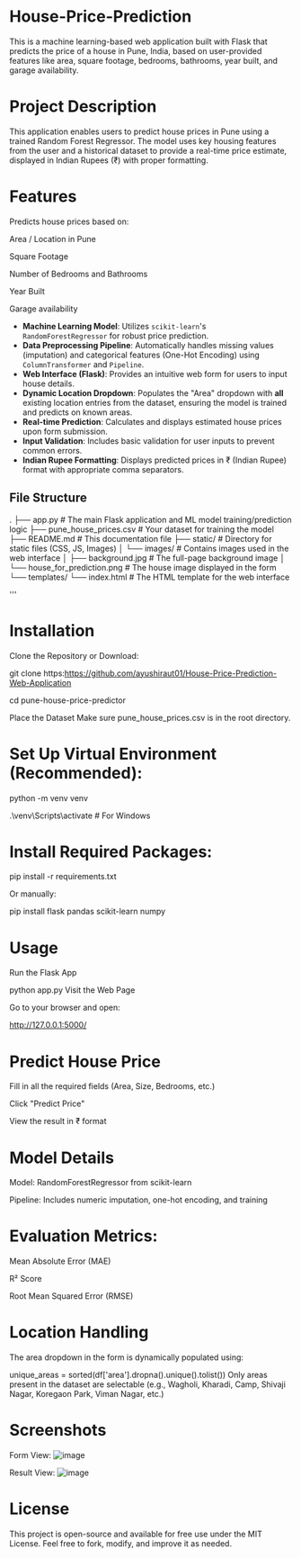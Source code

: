 # House-Price-Prediction

This is a machine learning-based web application built with Flask that predicts the price of a house in Pune, India, based on user-provided features like area, square footage, bedrooms, bathrooms, year built, and garage availability.

 # Project Description

This application enables users to predict house prices in Pune using a trained Random Forest Regressor. The model uses key housing features from the user and a historical dataset to provide a real-time price estimate, displayed in Indian Rupees (₹) with proper formatting.

# Features
  Predicts house prices based on:

Area / Location in Pune

Square Footage

Number of Bedrooms and Bathrooms

Year Built

Garage availability


* **Machine Learning Model**: Utilizes `scikit-learn`'s `RandomForestRegressor` for robust price prediction.
* **Data Preprocessing Pipeline**: Automatically handles missing values (imputation) and categorical features (One-Hot Encoding) using `ColumnTransformer` and `Pipeline`.
* **Web Interface (Flask)**: Provides an intuitive web form for users to input house details.
* **Dynamic Location Dropdown**: Populates the "Area" dropdown with **all** existing location entries from the dataset, ensuring the model is trained and predicts on known areas.
* **Real-time Prediction**: Calculates and displays estimated house prices upon form submission.
* **Input Validation**: Includes basic validation for user inputs to prevent common errors.
* **Indian Rupee Formatting**: Displays predicted prices in ₹ (Indian Rupee) format with appropriate comma separators.



## File Structure

.
├── app.py                      # The main Flask application and ML model training/prediction logic
├── pune_house_prices.csv       # Your dataset for training the model
├── README.md                   # This documentation file
├── static/                     # Directory for static files (CSS, JS, Images)
│   └── images/                 # Contains images used in the web interface
│       ├── background.jpg      # The full-page background image
│       └── house_for_prediction.png # The house image displayed in the form
└── templates/
└── index.html              # The HTML template for the web interface


'''

# Installation
Clone the Repository or Download:


git clone https:https://github.com/ayushiraut01/House-Price-Prediction-Web-Application

cd pune-house-price-predictor

Place the Dataset
Make sure pune_house_prices.csv is in the root directory.

# Set Up Virtual Environment (Recommended):


python -m venv venv

.\venv\Scripts\activate        # For Windows

# Install Required Packages:

pip install -r requirements.txt

Or manually:

pip install flask pandas scikit-learn numpy
 

# Usage
Run the Flask App

python app.py
Visit the Web Page

Go to your browser and open:


http://127.0.0.1:5000/


# Predict House Price

Fill in all the required fields (Area, Size, Bedrooms, etc.)

Click "Predict Price"

View the result in ₹ format

# Model Details
Model: RandomForestRegressor from scikit-learn

Pipeline: Includes numeric imputation, one-hot encoding, and training

# Evaluation Metrics:

Mean Absolute Error (MAE)

R² Score

Root Mean Squared Error (RMSE)

# Location Handling
The area dropdown in the form is dynamically populated using:


unique_areas = sorted(df['area'].dropna().unique().tolist())
Only areas present in the dataset are selectable (e.g., Wagholi, Kharadi, Camp, Shivaji Nagar, Koregaon Park, Viman Nagar, etc.)

# Screenshots


Form View: ![image](https://github.com/user-attachments/assets/486f4edb-becd-46da-b787-3fd314432d20)




Result View:
![image](https://github.com/user-attachments/assets/bca191e5-f014-4036-9e5b-3e5b3cb09f21)



#  License

This project is open-source and available for free use under the MIT License.
Feel free to fork, modify, and improve it as needed.

